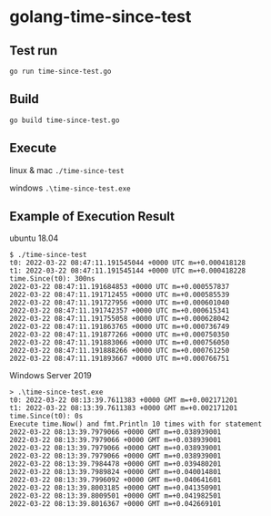 # golang-time-since-test

## Test run

`go run time-since-test.go`


## Build
`go build time-since-test.go`


## Execute
linux & mac
`./time-since-test`

windows
`.\time-since-test.exe`

## Example of Execution Result

ubuntu 18.04
```
$ ./time-since-test
t0: 2022-03-22 08:47:11.191545044 +0000 UTC m=+0.000418128
t1: 2022-03-22 08:47:11.191545144 +0000 UTC m=+0.000418228
time.Since(t0): 300ns
2022-03-22 08:47:11.191684853 +0000 UTC m=+0.000557837
2022-03-22 08:47:11.191712455 +0000 UTC m=+0.000585539
2022-03-22 08:47:11.191727956 +0000 UTC m=+0.000601040
2022-03-22 08:47:11.191742357 +0000 UTC m=+0.000615341
2022-03-22 08:47:11.191755058 +0000 UTC m=+0.000628042
2022-03-22 08:47:11.191863765 +0000 UTC m=+0.000736749
2022-03-22 08:47:11.191877266 +0000 UTC m=+0.000750350
2022-03-22 08:47:11.191883066 +0000 UTC m=+0.000756050
2022-03-22 08:47:11.191888266 +0000 UTC m=+0.000761250
2022-03-22 08:47:11.191893667 +0000 UTC m=+0.000766751
```

Windows Server 2019
```
> .\time-since-test.exe
t0: 2022-03-22 08:13:39.7611383 +0000 GMT m=+0.002171201
t1: 2022-03-22 08:13:39.7611383 +0000 GMT m=+0.002171201
time.Since(t0): 0s
Execute time.Now() and fmt.Println 10 times with for statement
2022-03-22 08:13:39.7979066 +0000 GMT m=+0.038939001
2022-03-22 08:13:39.7979066 +0000 GMT m=+0.038939001
2022-03-22 08:13:39.7979066 +0000 GMT m=+0.038939001
2022-03-22 08:13:39.7979066 +0000 GMT m=+0.038939001
2022-03-22 08:13:39.7984478 +0000 GMT m=+0.039480201
2022-03-22 08:13:39.7989824 +0000 GMT m=+0.040014801
2022-03-22 08:13:39.7996092 +0000 GMT m=+0.040641601
2022-03-22 08:13:39.8003185 +0000 GMT m=+0.041350901
2022-03-22 08:13:39.8009501 +0000 GMT m=+0.041982501
2022-03-22 08:13:39.8016367 +0000 GMT m=+0.042669101
```
